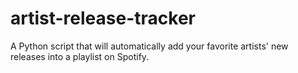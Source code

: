 # artist-release-tracker

A Python script that will automatically add your favorite artists' new releases into a playlist on Spotify.